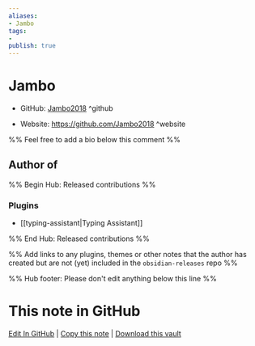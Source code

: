 ```yaml
---
aliases:
- Jambo
tags:
- 
publish: true
---
```


# Jambo

- GitHub: [Jambo2018](https://github.com/Jambo2018/) ^github
<!-- - Discord: `@` ^discord-->
- Website: <https://github.com/Jambo2018> ^website
<!-- - [[Publish sites|Publish site]]: <https://> ^publish-->

%% Feel free to add a bio below this comment %%


## Author of

%% Begin Hub: Released contributions %%
### Plugins
- [[typing-assistant|Typing Assistant]]

%% End Hub: Released contributions %%

%% Add links to any plugins, themes or other notes that the author has created but are not (yet) included in the `obsidian-releases` repo %%

<!--
### Unlisted plugins
-->

<!--
### Others
-->

<!--
## Sponsor this author
-->

<!-- - [[GitHub sponsors]]: [Sponsor @Jambo2018 on GitHub Sponsors](https://github.com/sponsors/Jambo2018) ^github-sponsor-->
<!-- - [[Buy me a coffee]]: <https://> ^buy-me-a-coffee-->
<!-- - [[PayPal]]: <https://> ^paypal-->
<!-- - [[Patreon]]: <https://> ^patreon-->

<!--
## Follow this author
-->

<!-- - [[YouTube Channels|On YouTube]]: <https://> ^youtube-->
<!-- - Twitter: <https://> ^twitter-->
<!-- - ... -->

%% Hub footer: Please don't edit anything below this line %%

# This note in GitHub

<span class="git-footer">[Edit In GitHub](https://github.dev/obsidian-community/obsidian-hub/blob/main/01%20-%20Community/People/Jambo2018.md "git-hub-edit-note") | [Copy this note](https://raw.githubusercontent.com/obsidian-community/obsidian-hub/main/01%20-%20Community/People/Jambo2018.md "git-hub-copy-note") | [Download this vault](https://github.com/obsidian-community/obsidian-hub/archive/refs/heads/main.zip "git-hub-download-vault") </span>
